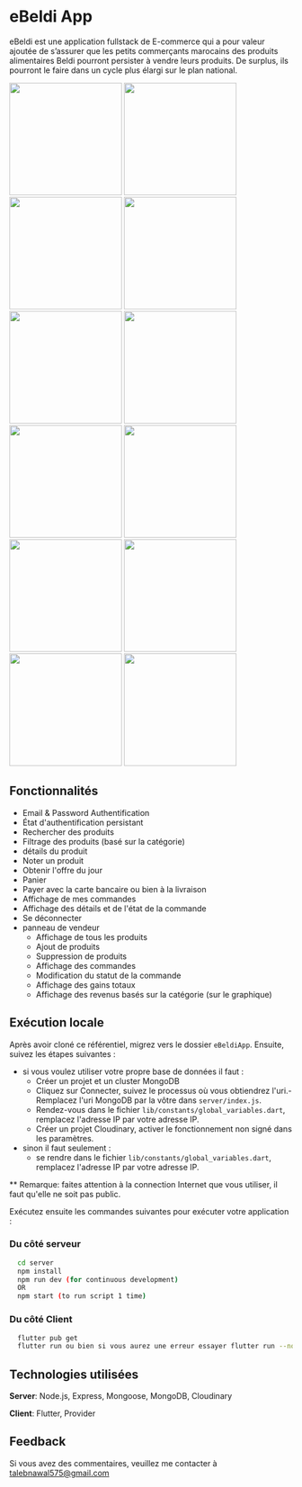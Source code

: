 # eBeldi App

eBeldi est une application fullstack de E-commerce qui a pour valeur ajoutée de s’assurer que les petits commerçants marocains des produits alimentaires Beldi pourront persister à vendre leurs produits. De surplus, ils pourront le faire dans un cycle plus élargi sur le plan national.

<p >
  <img width="200" src="https://github.com/TalebNawal/eBeldiApp/blob/main/splach.jpeg" >
  <img width="200" src="https://github.com/TalebNawal/eBeldiApp/blob/main/Accueil.jpeg" >
  <img width="200" src="https://github.com/TalebNawal/eBeldiApp/blob/main/Sign in.jpeg" >
  <img width="200" src="https://github.com/TalebNawal/eBeldiApp/blob/main/Sign up.jpeg" >
  <img width="200" src="https://github.com/TalebNawal/eBeldiApp/blob/main/Home.jpeg" >
  <img width="200" src="https://github.com/TalebNawal/eBeldiApp/blob/main/huile.jpeg" >
  <img width="200" src="https://github.com/TalebNawal/eBeldiApp/blob/main/Detail.jpeg" >
  <img width="200" src="https://github.com/TalebNawal/eBeldiApp/blob/main/panier.jpeg" >
  <img width="200" src="https://github.com/TalebNawal/eBeldiApp/blob/main/Adresse.jpeg" >
  <img width="200" src="https://github.com/TalebNawal/eBeldiApp/blob/main/pay.jpeg" >
  <img width="200" src="https://github.com/TalebNawal/eBeldiApp/blob/main/DetailOrder.jpeg" >
  <img width="200" src="https://github.com/TalebNawal/eBeldiApp/blob/main/Serch.jpeg" >
</p>

## Fonctionnalités

- Email & Password Authentification
- État d'authentification persistant
- Rechercher des produits
- Filtrage des produits (basé sur la catégorie)
- détails du produit
- Noter un produit
- Obtenir l'offre du jour
- Panier
- Payer avec la carte bancaire ou bien à la livraison
- Affichage de mes commandes
- Affichage des détails et de l'état de la commande
- Se déconnecter
- panneau de vendeur
    - Affichage de tous les produits
    - Ajout de produits
    - Suppression de produits
    - Affichage des commandes
    - Modification du statut de la commande
    - Affichage des gains totaux
    - Affichage des revenus basés sur la catégorie (sur le graphique)



## Exécution locale

Après avoir cloné ce référentiel, migrez vers le dossier ```eBeldiApp```. Ensuite, suivez les étapes suivantes :
- si vous voulez utiliser votre propre base de données il faut :
  - Créer un projet et un cluster MongoDB
  - Cliquez sur Connecter, suivez le processus où vous obtiendrez l'uri.- Remplacez l'uri MongoDB par la vôtre dans ```server/index.js```.
  - Rendez-vous dans le fichier ```lib/constants/global_variables.dart```, remplacez l'adresse IP par votre adresse IP.
  - Créer un projet Cloudinary, activer le fonctionnement non signé dans les paramètres.
- sinon il faut seulement :
  - se rendre dans le fichier ```lib/constants/global_variables.dart```, remplacez l'adresse IP par votre adresse IP.
  
** Remarque: faites attention à la connection Internet que vous utiliser, il faut qu'elle ne soit pas public.

Exécutez ensuite les commandes suivantes pour exécuter votre application :

### Du côté serveur

```bash
  cd server
  npm install
  npm run dev (for continuous development)
  OR
  npm start (to run script 1 time)
```

### Du côté Client 

```bash
  flutter pub get
  flutter run ou bien si vous aurez une erreur essayer flutter run --no-sound-null-safety
```

## Technologies utilisées

**Server**: Node.js, Express, Mongoose, MongoDB, Cloudinary

**Client**: Flutter, Provider
    
## Feedback

Si vous avez des commentaires, veuillez me contacter à talebnawal575@gmail.com
